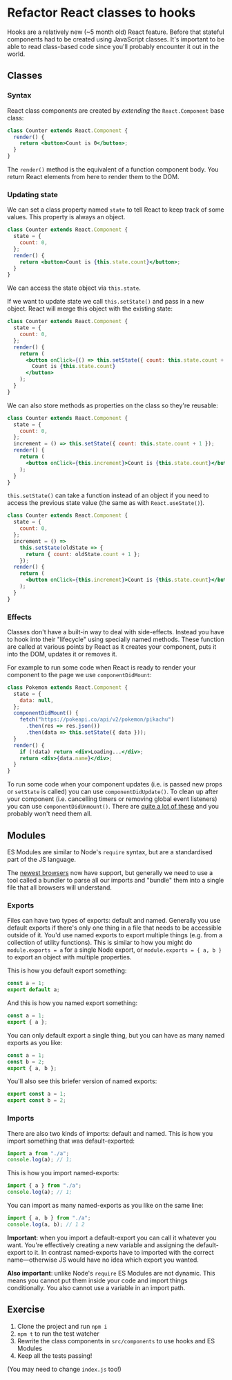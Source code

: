 # Refactor React classes to hooks

Hooks are a relatively new (~5 month old) React feature. Before that stateful components had to be created using JavaScript classes. It's important to be able to read class-based code since you'll probably encounter it out in the world.

## Classes

### Syntax

React class components are created by _extending_ the `React.Component` base class:

```jsx
class Counter extends React.Component {
  render() {
    return <button>Count is 0</button>;
  }
}
```

The `render()` method is the equivalent of a function component body. You return React elements from here to render them to the DOM.

### Updating state

We can set a class property named `state` to tell React to keep track of some values. This property is always an object.

```jsx
class Counter extends React.Component {
  state = {
    count: 0,
  };
  render() {
    return <button>Count is {this.state.count}</button>;
  }
}
```

We can access the state object via `this.state`.

If we want to update state we call `this.setState()` and pass in a new object. React will merge this object with the existing state:

```jsx
class Counter extends React.Component {
  state = {
    count: 0,
  };
  render() {
    return (
      <button onClick={() => this.setState({ count: this.state.count + 1 })}>
        Count is {this.state.count}
      </button>
    );
  }
}
```

We can also store methods as properties on the class so they're reusable:

```jsx
class Counter extends React.Component {
  state = {
    count: 0,
  };
  increment = () => this.setState({ count: this.state.count + 1 });
  render() {
    return (
      <button onClick={this.increment}>Count is {this.state.count}</button>
    );
  }
}
```

`this.setState()` can take a function instead of an object if you need to access the previous state value (the same as with `React.useState()`).

```jsx
class Counter extends React.Component {
  state = {
    count: 0,
  };
  increment = () =>
    this.setState(oldState => {
      return { count: oldState.count + 1 };
    });
  render() {
    return (
      <button onClick={this.increment}>Count is {this.state.count}</button>
    );
  }
}
```

### Effects

Classes don't have a built-in way to deal with side-effects. Instead you have to hook into their "lifecycle" using specially named methods. These function are called at various points by React as it creates your component, puts it into the DOM, updates it or removes it.

For example to run some code when React is ready to render your component to the page we use `componentDidMount`:

```jsx
class Pokemon extends React.Component {
  state = {
    data: null,
  };
  componentDidMount() {
    fetch("https://pokeapi.co/api/v2/pokemon/pikachu")
      .then(res => res.json())
      .then(data => this.setState({ data }));
  }
  render() {
    if (!data) return <div>Loading...</div>;
    return <div>{data.name}</div>;
  }
}
```

To run some code when your component updates (i.e. is passed new props or `setState` is called) you can use `componentDidUpdate()`. To clean up after your component (i.e. cancelling timers or removing global event listeners) you can use `componentDidUnmount()`. There are [quite a lot of these](https://reactjs.org/docs/react-component.html#the-component-lifecycle) and you probably won't need them all.

## Modules

ES Modules are similar to Node's `require` syntax, but are a standardised part of the JS language.

The [newest browsers](https://caniuse.com/#search=modules) now have support, but generally we need to use a tool called a bundler to parse all our imports and "bundle" them into a single file that all browsers will understand.

### Exports

Files can have two types of exports: default and named. Generally you use default exports if there's only one thing in a file that needs to be accessible outside of it. You'd use named exports to export multiple things (e.g. from a collection of utility functions). This is similar to how you might do `module.exports = a` for a single Node export, or `module.exports = { a, b }` to export an object with multiple properties.

This is how you default export something:

```js
const a = 1;
export default a;
```

And this is how you named export something:

```js
const a = 1;
export { a };
```

You can only default export a single thing, but you can have as many named exports as you like:

```js
const a = 1;
const b = 2;
export { a, b };
```

You'll also see this briefer version of named exports:

```js
export const a = 1;
export const b = 2;
```

### Imports

There are also two kinds of imports: default and named. This is how you import something that was default-exported:

```js
import a from "./a";
console.log(a); // 1;
```

This is how you import named-exports:

```js
import { a } from "./a";
console.log(a); // 1;
```

You can import as many named-exports as you like on the same line:

```js
import { a, b } from "./a";
console.log(a, b); // 1 2
```

**Important**: when you import a default-export you can call it whatever you want. You're effectively creating a new variable and assigning the default-export to it. In contrast named-exports have to imported with the correct name—otherwise JS would have no idea which export you wanted.

**Also important**: unlike Node's `require` ES Modules are not dynamic. This means you cannot put them inside your code and import things conditionally. You also cannot use a variable in an import path.

## Exercise

1. Clone the project and run `npm i`
1. `npm t` to run the test watcher
1. Rewrite the class components in `src/components` to use hooks and ES Modules
1. Keep all the tests passing!

(You may need to change `index.js` too!)
